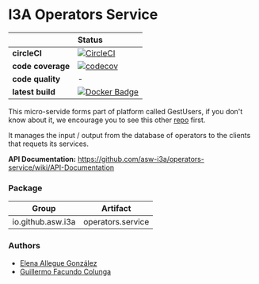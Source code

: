 # I3A Operators Service

| | **Status** |
|---|:----|
| **circleCI** |[![CircleCI](https://circleci.com/gh/asw-i3a/operators-service/tree/master.svg?style=svg)](https://circleci.com/gh/asw-i3a/operators-service/tree/master)
| **code coverage** |[![codecov](https://codecov.io/gh/asw-i3a/operators-service/branch/master/graph/badge.svg)](https://codecov.io/gh/asw-i3a/operators-service)
| **code quality** |-
| **latest build** |[![Docker Badge](https://img.shields.io/badge/docker%20image-latest-blue.svg)](https://hub.docker.com/r/incisystem/operators_service/)

This micro-servide forms part of platform called GestUsers, if you don't know about it, we encourage you to see this other [repo](https://github.com/asw-i3a/project-documentation) first.

It manages the input / output from the database of operators to the clients that requets its services.

**API Documentation:** https://github.com/asw-i3a/operators-service/wiki/API-Documentation

### Package
|Group|Artifact|
|-----|--------|
|io.github.asw.i3a|operators.service|

### Authors
- [Elena Allegue González](https://github.com/EleAllegue)
- [Guillermo Facundo Colunga](https://github.com/thewilly)
